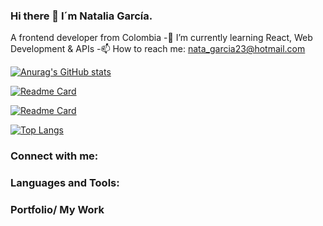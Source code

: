 ### Hi there 👋 I´m Natalia García.

<!--
**natagr23/natagr23** is a ✨ _special_ ✨ repository because its `README.md` (this file) appears on your GitHub profile.

Here are some ideas to get you started:

- 🔭 I’m currently working on ...
- 🌱 I’m currently learning ...
- 👯 I’m looking to collaborate on ...
- 🤔 I’m looking for help with ...
- 💬 Ask me about ...
- 📫 How to reach me: ...
- 😄 Pronouns: ...
- ⚡ Fun fact: ...
-->

 A frontend developer from Colombia
-🌱 I’m currently learning React, Web Development & APIs
-📫 How to reach me: nata_garcia23@hotmail.com

[![Anurag's GitHub stats](https://github-readme-stats.vercel.app/api?username=natagr23&show_icons=true&theme=dracula)](https://github.com/anuraghazra/github-readme-stats)

[![Readme Card](https://github-readme-stats.vercel.app/api/pin/?username=natagr23&repo=Agro_App&theme=cobalt)](https://https://github.com/natagr23/Agro_App)

[![Readme Card](https://github-readme-stats.vercel.app/api/pin/?username=natagr23&repo=my-portafolio-with-react&theme=cobalt)](https://https://github.com/natagr23/my-portafolio-with-react)

[![Top Langs](https://github-readme-stats.vercel.app/api/top-langs/?username=natagr23&layout=compact&theme=dracula)](https://github.com/anuraghazra/github-readme-stats)

### Connect with me:

### Languages and Tools:

### Portfolio/ My Work
